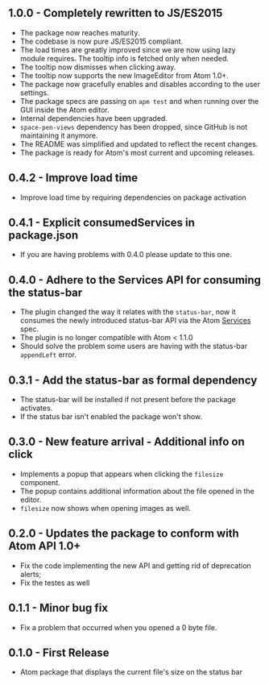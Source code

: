 ## 1.0.0 - Completely rewritten to JS/ES2015
* The package now reaches maturity.
* The codebase is now pure JS/ES2015 compliant.
* The load times are greatly improved since we are now using lazy module requires. The tooltip info is fetched only when needed.
* The tooltip now dismisses when clicking away.
* The tooltip now supports the new ImageEditor from Atom 1.0+.
* The package now gracefully enables and disables according to the user settings.
* The package specs are passing on `apm test` and when running over the GUI inside the Atom editor.
* Internal dependencies have been upgraded.
* `space-pen-views` dependency has been dropped, since GitHub is not maintaining it anymore.
* The README was simplified and updated to reflect the recent changes.
* The package is ready for Atom's most current and upcoming releases.

## 0.4.2 - Improve load time
* Improve load time by requiring dependencies on package activation

## 0.4.1 - Explicit consumedServices in package.json
* If you are having problems with 0.4.0 please update to this one.

## 0.4.0 - Adhere to the Services API for consuming the status-bar
* The plugin changed the way it relates with the `status-bar`, now it consumes the newly introduced status-bar API via the Atom [Services](http://blog.atom.io/2015/03/25/new-services-API.html) spec.
* The plugin is no longer compatible with Atom < 1.1.0
* Should solve the problem some users are having with the status-bar `appendLeft` error.

## 0.3.1 - Add the status-bar as formal dependency
* The status-bar will be installed if not present before the package activates.
* If the status bar isn't enabled the package won't show.

## 0.3.0 - New feature arrival - Additional info on click
* Implements a popup that appears when clicking the `filesize` component.
* The popup contains additional information about the file opened in the editor.
* `filesize` now shows when opening images as well.

## 0.2.0 - Updates the package to conform with Atom API 1.0+
* Fix the code implementing the new API and getting rid of deprecation alerts;
* Fix the testes as well

## 0.1.1 - Minor bug fix
* Fix a problem that occurred when you opened a 0 byte file.

## 0.1.0 - First Release
* Atom package that displays the current file's size on the status bar
